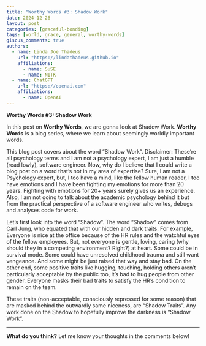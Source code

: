 ```yaml
---
title: "Worthy Words #3: Shadow Work"
date: 2024-12-26
layout: post
categories: [graceful-bonding]
tags: [world, grace, general, worthy-words]
giscus_comments: true
authors:
  - name: Linda Joe Thadeus
    url: "https://lindathadeus.github.io"
    affiliations:
      - name: SuSE
      - name: NITK
  - name: ChatGPT
    url: "https://openai.com"
    affiliations:
      - name: OpenAI
---
```

**Worthy Words #3: Shadow Work**

In this post on **Worthy Words**, we are gonna look at Shadow Work. **Worthy Words** is a blog series, where we learn about seemingly worldly important words.

This blog post covers about the word “Shadow Work”.  Disclaimer: These’re all psychology terms and I am not a psychology expert, I am just a humble (read lowly), software engineer. Now, why do I believe that I could write a blog post on a word that’s not in my area of expertise? Sure, I am not a Psychology expert, but, I too have a mind, like the fellow human reader, I too have emotions and I have been fighting my emotions for more than 20 years. Fighting with emotions for 20+ years surely gives us an experience. Also, I am not going to talk about the academic psychology behind it but from the practical perspective of a software engineer who writes, debugs and analyses code for work. 

Let’s first look into the word “Shadow”. The word “Shadow” comes from Carl Jung, who equated that with our hidden and dark traits. For example, Everyone is nice at the office because of the HR rules and the watchful eyes of the fellow employees. But, not everyone is gentle, loving, caring (why should they in a competing environment? Right?) at heart.  Some could be in survival mode. Some could have unresolved childhood trauma and still want vengeance. And some might be just raised that way and stay bad. On the other end, some positive traits like hugging, touching, holding others aren’t particularly acceptable by the public too, it’s bad to hug people from other gender. Everyone masks their bad traits to satisfy the HR’s condition to remain on the team.

These traits (non-acceptable, consciously repressed for some reason) that are masked behind the outwardly same niceness, are “Shadow Traits”. Any work done on the Shadow to hopefully improve the darkness is “Shadow Work”.

---

**What do you think?** Let me know your thoughts in the comments below!